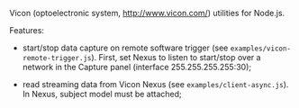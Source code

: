 Vicon (optoelectronic system, <http://www.vicon.com/>) utilities for Node.js.

Features:

- start/stop data capture on remote software trigger (see `examples/vicon-remote-trigger.js`). First, set Nexus to listen to start/stop over a network in the Capture panel (interface 255.255.255.255:30);

- read streaming data from Vicon Nexus (see `examples/client-async.js`). In Nexus, subject model must be attached;
